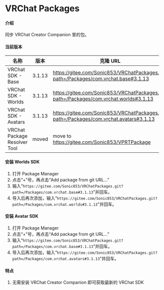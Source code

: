 # VRChat Packages

#### 介绍

同步 VRChat Creator Companion 里的包。

#### 当前版本

| 名称                         | 版本   | 克隆 URL                                                                                           |
| ---------------------------- | ------ | -------------------------------------------------------------------------------------------------- |
| VRChat SDK - Base            | 3.1.13  | https://gitee.com/Sonic853/VRChatPackages.git?path=/Packages/com.vrchat.base#3.1.13              |
| VRChat SDK - Worlds          | 3.1.13  | https://gitee.com/Sonic853/VRChatPackages.git?path=/Packages/com.vrchat.worlds#3.1.13            |
| VRChat SDK - Avatars         | 3.1.13  | https://gitee.com/Sonic853/VRChatPackages.git?path=/Packages/com.vrchat.avatars#3.1.13           |
| VRChat Package Resolver Tool | moved | move to https://gitee.com/Sonic853/VPRTPackage |

#### 安装 Worlds SDK

1. 打开 Package Manager
2. 点击“+”号，再点击“Add package from git URL...”
3. 输入“`https://gitee.com/Sonic853/VRChatPackages.git?path=/Packages/com.vrchat.base#3.1.13`”并回车。
4. 导入后再次添加，输入“`https://gitee.com/Sonic853/VRChatPackages.git?path=/Packages/com.vrchat.worlds#3.1.13`”并回车。

#### 安装 Avatar SDK

1. 打开 Package Manager
2. 点击“+”号，再点击“Add package from git URL...”
3. 输入“`https://gitee.com/Sonic853/VRChatPackages.git?path=/Packages/com.vrchat.base#3.1.13`”并回车。
4. 导入后再次添加，输入“`https://gitee.com/Sonic853/VRChatPackages.git?path=/Packages/com.vrchat.avatars#3.1.13`”并回车。

#### 特点

1. 无需安装 VRChat Creator Companion 即可获取最新的 VRChat SDK
